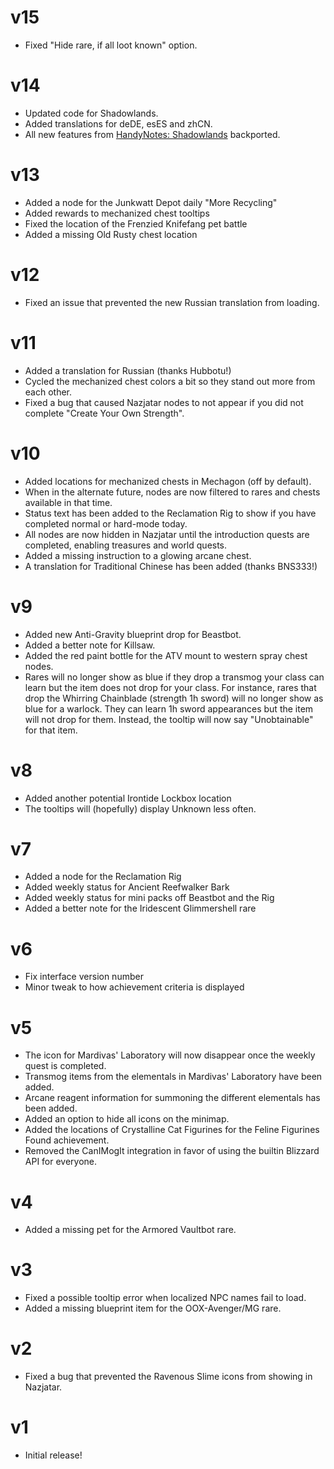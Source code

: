 # v15

* Fixed "Hide rare, if all loot known" option.

# v14

* Updated code for Shadowlands.
* Added translations for deDE, esES and zhCN.
* All new features from [HandyNotes: Shadowlands](https://www.curseforge.com/wow/addons/handynotes-shadowlands) backported.

# v13

* Added a node for the Junkwatt Depot daily "More Recycling"
* Added rewards to mechanized chest tooltips
* Fixed the location of the Frenzied Knifefang pet battle
* Added a missing Old Rusty chest location

# v12

* Fixed an issue that prevented the new Russian translation from loading.

# v11

* Added a translation for Russian (thanks Hubbotu!)
* Cycled the mechanized chest colors a bit so they stand out more from each other.
* Fixed a bug that caused Nazjatar nodes to not appear if you did not complete "Create Your Own Strength".

# v10

* Added locations for mechanized chests in Mechagon (off by default).
* When in the alternate future, nodes are now filtered to rares and chests available in that time.
* Status text has been added to the Reclamation Rig to show if you have completed normal or hard-mode today.
* All nodes are now hidden in Nazjatar until the introduction quests are completed, enabling treasures and world quests.
* Added a missing instruction to a glowing arcane chest.
* A translation for Traditional Chinese has been added (thanks BNS333!)

# v9

* Added new Anti-Gravity blueprint drop for Beastbot.
* Added a better note for Killsaw.
* Added the red paint bottle for the ATV mount to western spray chest nodes.
* Rares will no longer show as blue if they drop a transmog your class can learn but the item does not drop for your class. For instance, rares that drop the Whirring Chainblade (strength 1h sword) will no longer show as blue for a warlock. They can learn 1h sword appearances but the item will not drop for them. Instead, the tooltip will now say "Unobtainable" for that item.

# v8

* Added another potential Irontide Lockbox location
* The tooltips will (hopefully) display Unknown less often.

# v7

* Added a node for the Reclamation Rig
* Added weekly status for Ancient Reefwalker Bark
* Added weekly status for mini packs off Beastbot and the Rig
* Added a better note for the Iridescent Glimmershell rare

# v6

* Fix interface version number
* Minor tweak to how achievement criteria is displayed

# v5

* The icon for Mardivas' Laboratory will now disappear once the weekly quest is completed.
* Transmog items from the elementals in Mardivas' Laboratory have been added.
* Arcane reagent information for summoning the different elementals has been added.
* Added an option to hide all icons on the minimap.
* Added the locations of Crystalline Cat Figurines for the Feline Figurines Found achievement.
* Removed the CanIMogIt integration in favor of using the builtin Blizzard API for everyone.

# v4

* Added a missing pet for the Armored Vaultbot rare.

# v3

* Fixed a possible tooltip error when localized NPC names fail to load.
* Added a missing blueprint item for the OOX-Avenger/MG rare.

# v2

* Fixed a bug that prevented the Ravenous Slime icons from showing in Nazjatar.

# v1

* Initial release!